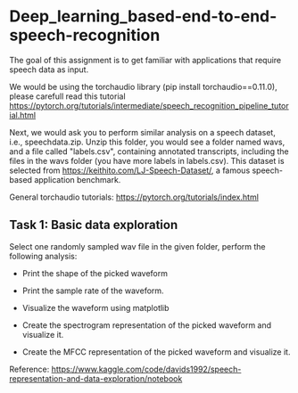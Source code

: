 # Deep_learning_based-end-to-end-speech-recognition
 
 The goal of this assignment is to get familiar with applications that require speech data as input.

We would be using the torchaudio library (pip install torchaudio==0.11.0), please carefull read this tutorial https://pytorch.org/tutorials/intermediate/speech_recognition_pipeline_tutorial.html

Next, we would ask you to perform similar analysis on a speech dataset, i.e., speechdata.zip. Unzip this folder, you would see a folder named wavs, and a file called "labels.csv", containing annotated transcripts, including the files in the wavs folder (you have more labels in labels.csv). This dataset is selected from https://keithito.com/LJ-Speech-Dataset/, a famous speech-based application benchmark.

General torchaudio tutorials: https://pytorch.org/tutorials/index.html

## Task 1: Basic data exploration
 Select one randomly sampled wav file in the given folder, perform the following analysis:

  - Print the shape of the picked waveform

  - Print the sample rate of the waveform.

  - Visualize the waveform using matplotlib

  - Create the spectrogram representation of the picked waveform and visualize it.

  - Create the MFCC representation of the picked waveform and visualize it.

 Reference: https://www.kaggle.com/code/davids1992/speech-representation-and-data-exploration/notebook
